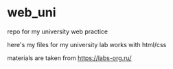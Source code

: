 # web_uni
repo for my university web practice  

here's my files for my university lab works with html/css  

materials are taken from https://labs-org.ru/  

